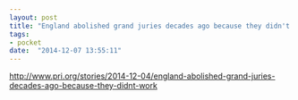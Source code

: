 ```yaml
---
layout: post
title: "England abolished grand juries decades ago because they didn't work | Public Radio International"
tags:
- pocket
date:  "2014-12-07 13:55:11"
---
```


http://www.pri.org/stories/2014-12-04/england-abolished-grand-juries-decades-ago-because-they-didnt-work

